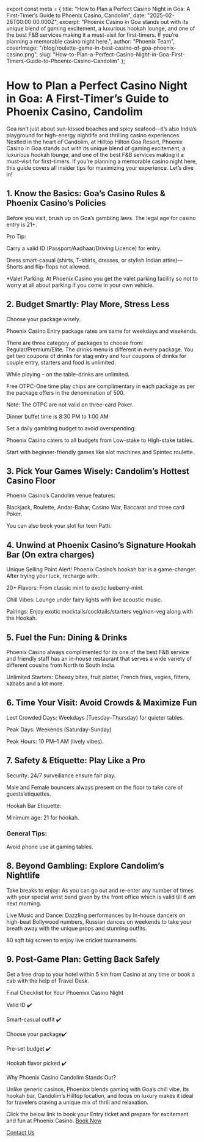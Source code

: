 export const meta = { title: "How to Plan a Perfect Casino Night in Goa: A First-Timer’s Guide to Phoenix Casino, Candolim", 
date: "2025-02-28T00:00:00.000Z", 
excerpt: "Phoenix Casino in Goa stands out with its unique blend of gaming excitement, a luxurious hookah lounge, and one of the best F&B services making it a must-visit for first-timers. If you’re planning a memorable casino night here.", 
author: "Phoenix Team", 
coverImage: "/blog/roulette-game-in-best-casino-of-goa-phoenix-casino.png", 
slug: "How-to-Plan-a-Perfect-Casino-Night-in-Goa-First-Timers-Guide-to-Phoenix-Casino-Candolim" };


# How to Plan a Perfect Casino Night in Goa: A First-Timer’s Guide to Phoenix Casino, Candolim

 

Goa isn’t just about sun-kissed beaches and spicy seafood—it’s also India’s playground for high-energy nightlife and thrilling casino experiences. Nestled in the heart of Candolim, at Hilltop Hilton Goa Resort, Phoenix Casino in Goa stands out with its unique blend of gaming excitement, a luxurious hookah lounge, and one of the best F&B services making it a must-visit for first-timers. If you’re planning a memorable casino night here, this guide covers all insider tips for maximizing your experience. Let’s dive in!

 

## 1. Know the Basics: Goa’s Casino Rules & Phoenix Casino’s Policies

Before you visit, brush up on Goa’s gambling laws. The legal age for casino entry is 21+.

 

Pro Tip:

Carry a valid ID (Passport/Aadhaar/Driving Licence) for entry.

Dress smart-casual (shirts, T-shirts, dresses, or stylish Indian attire)—Shorts and flip-flops not allowed.

 

*Valet Parking: At Phoenix Casino you get the valet parking facility so not to worry at all about parking if you come in your own vehicle.

 

## 2. Budget Smartly: Play More, Stress Less

Choose your package wisely. 

Phoenix Casino Entry package rates are same for weekdays and weekends.  

There are three category of packages to choose from: Regular/Premium/Elite. The drinks menu is different in every package. You get two coupons of drinks for stag entry and four coupons of drinks for couple entry, starters and food is unlimited. 

While playing – on the table-drinks are unlimited. 

Free OTPC-One time play chips are complimentary in each package as per the package offers in the denomination of 500. 

Note: The OTPC are not valid on three-card Poker. 

Dinner buffet time is 8:30 PM to 1:00 AM 

 

Set a daily gambling budget to avoid overspending:

Phoenix Casino caters to all budgets from Low-stake to High-stake tables.

Start with beginner-friendly games like slot machines and Spintec roulette.

 

## 3. Pick Your Games Wisely: Candolim’s Hottest Casino Floor

Phoenix Casino’s Candolim venue features:

Blackjack, Roulette, Andar-Bahar, Casino War, Baccarat and three card Poker. 

You can also book your slot for teen Patti. 

 

## 4. Unwind at Phoenix Casino’s Signature Hookah Bar (On extra charges)

Unique Selling Point Alert! Phoenix Casino’s hookah bar is a game-changer. After trying your luck, recharge with:

20+ Flavors: From classic mint to exotic lueberry-mint.

Chill Vibes: Lounge under fairy lights with live acoustic music.

Pairings: Enjoy exotic mocktails/cocktails/starters veg/non-veg along with the Hookah.

 

## 5. Fuel the Fun: Dining & Drinks

Phoenix Casino always complimented for its one of the best F&B service and friendly staff has an in-house restaurant that serves a wide variety of different cousins from North to South India. 

Unlimited Starters: Cheezy bites, fruit platter, French fries, vegies, fitters, kababs and a lot more. 

 

## 6. Time Your Visit: Avoid Crowds & Maximize Fun

Lest Crowded Days: Weekdays (Tuesday–Thursday) for quieter tables.

Peak Days: Weekends (Saturday-Sunday)

Peak Hours: 10 PM–1 AM (lively vibes).

 

 

 

## 7. Safety & Etiquette: Play Like a Pro

Security: 24/7 surveillance ensure fair play.

Male and Female bouncers always present on the floor to take care of guests’etiquettes. 

 

Hookah Bar Etiquette:

Minimum age: 21 for hookah.

 

### General Tips:

Avoid phone use at gaming tables.

 

## 8. Beyond Gambling: Explore Candolim’s Nightlife

Take breaks to enjoy: As you can go out and re-enter any number of times with your special wrist band given by the front office which is valid till 6 am next morning. 

 

Live Music and Dance: Dazzling performances by In-house dancers on high-beat Bollywood numbers, Russian dances on weekends to take your breath away with the unique props and stunning outfits.

80 sqft big screen to enjoy live cricket tournaments. 

 

## 9. Post-Game Plan: Getting Back Safely

Get a free drop to your hotel within 5 km from Casino at any time or book a cab with the help of Travel Desk. 

 

Final Checklist for Your Phoenixx Casino Night

Valid ID ✔️

 

Smart-casual outfit ✔️

 

Choose your package✔️

 

Pre-set budget ✔️

 

Hookah flavor picked ✔️

 

Why Phoenix Casino Candolim Stands Out?

Unlike generic casinos, Phoenixx blends gaming with Goa’s chill vibe. Its hookah bar, Candolim’s Hilltop location, and focus on luxury makes it ideal for travelers craving a unique mix of thrill and relaxation.

Click the below link to book your Entry ticket and prepare for excitement and fun at Phoenix Casino.
[Book Now](https://www.phoenixcasino.in/)

[Contact Us](/contact) 
